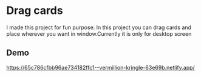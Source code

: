 # Drag cards

I made this project for fun purpose. In this project you can
drag cards and place wherever you want in window.Currently it is only for desktop screen

## Demo
https://65c786cfbb96ae734182ffc1--vermillion-kringle-63e69b.netlify.app/